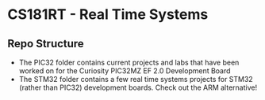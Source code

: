 # CS181RT - Real Time Systems 

## Repo Structure
- The PIC32 folder contains current projects and labs that have been worked on for the Curiosity PIC32MZ EF 2.0 Development Board
- The STM32 folder contains a few real time systems projects for STM32 (rather than PIC32) development boards. Check out the ARM alternative!


